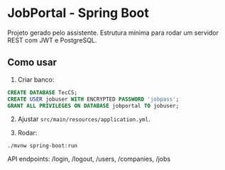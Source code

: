# JobPortal - Spring Boot

Projeto gerado pelo assistente. Estrutura mínima para rodar um servidor REST com JWT e PostgreSQL.

## Como usar

1. Criar banco:
```sql
CREATE DATABASE TecCS;
CREATE USER jobuser WITH ENCRYPTED PASSWORD 'jobpass';
GRANT ALL PRIVILEGES ON DATABASE jobportal TO jobuser;
```

2. Ajustar `src/main/resources/application.yml`.

3. Rodar:
```
./mvnw spring-boot:run
```

API endpoints: /login, /logout, /users, /companies, /jobs
